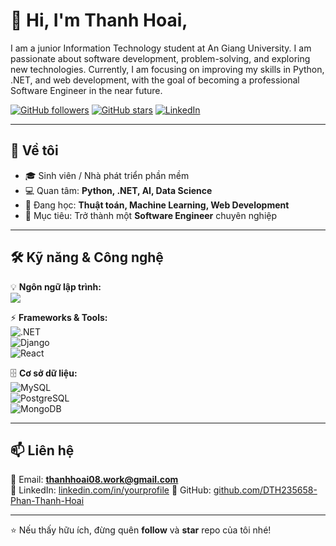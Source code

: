 # 👋 Hi, I'm Thanh Hoai,
I am a junior Information Technology student at An Giang University. I am passionate about software development, problem-solving, and exploring new technologies. Currently, I am focusing on improving my skills in Python, .NET, and web development, with the goal of becoming a professional Software Engineer in the near future.


[![GitHub followers](https://img.shields.io/github/followers/yourusername?style=social)](https://github.com/yourusername)
[![GitHub stars](https://img.shields.io/github/stars/yourusername?style=social)](https://github.com/yourusername)
[![LinkedIn](https://img.shields.io/badge/LinkedIn-blue?logo=linkedin&logoColor=white)](https://linkedin.com/in/yourprofile)

---

## 🚀 Về tôi  
- 🎓 Sinh viên / Nhà phát triển phần mềm  
- 💻 Quan tâm: **Python, .NET, AI, Data Science**  
- 🌱 Đang học: **Thuật toán, Machine Learning, Web Development**  
- 🎯 Mục tiêu: Trở thành một **Software Engineer** chuyên nghiệp  

---

## 🛠️ Kỹ năng & Công nghệ  

💡 **Ngôn ngữ lập trình:**  
<img src="https://skillicons.dev/icons?i=python,java,cs,c,cpp&perline=5" />

⚡ **Frameworks & Tools:**  
![.NET](https://img.shields.io/badge/.NET-512BD4?logo=dotnet&logoColor=white)  
![Django](https://img.shields.io/badge/Django-092E20?logo=django&logoColor=white)  
![React](https://img.shields.io/badge/React-20232A?logo=react&logoColor=61DAFB)  

🗄️ **Cơ sở dữ liệu:**  
![MySQL](https://img.shields.io/badge/MySQL-4479A1?logo=mysql&logoColor=white)  
![PostgreSQL](https://img.shields.io/badge/PostgreSQL-336791?logo=postgresql&logoColor=white)  
![MongoDB](https://img.shields.io/badge/MongoDB-47A248?logo=mongodb&logoColor=white)  

---

## 📫 Liên hệ  
📧 Email: **thanhhoai08.work@gmail.com**  
💼 LinkedIn: [linkedin.com/in/yourprofile]([https://linkedin.com/in/yourprofile](https://www.linkedin.com/in/thanh-ho%C3%A0i-phan-832530381?utm_source=share&utm_campaign=share_via&utm_content=profile&utm_medium=ios_app))  
🐙 GitHub: [github.com/DTH235658-Phan-Thanh-Hoai](https://github.com/yourusername)  

---

⭐ Nếu thấy hữu ích, đừng quên **follow** và **star** repo của tôi nhé!
